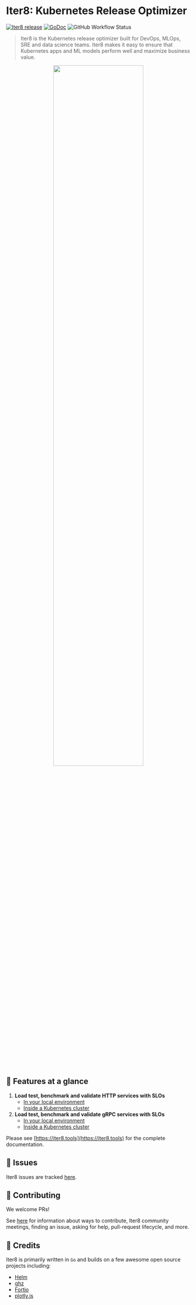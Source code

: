 # Iter8: Kubernetes Release Optimizer

[![Iter8 release](https://img.shields.io/github/v/release/iter8-tools/iter8?sort=semver)](https://github.com/iter8-tools/iter8/releases)
[![GoDoc](https://img.shields.io/static/v1?label=godoc&message=reference&color=blue)](https://pkg.go.dev/github.com/iter8-tools/iter8)
![GitHub Workflow Status](https://img.shields.io/github/workflow/status/iter8-tools/iter8/tests?label=Unit%20tests)

> Iter8 is the Kubernetes release optimizer built for DevOps, MLOps, SRE and data science teams. Iter8 makes it easy to ensure that Kubernetes apps and ML models perform well and maximize business value.

<p align='center'>
<img alt-text="Iter8 experiment" src="https://iter8-tools.github.io/docs/0.9/images/iter8-intro-dark.png" width="70%" />
</p>

## :rocket: Features at a glance
1. **Load test, benchmark and validate HTTP services with SLOs**
    * [In your local environment](https://iter8.tools/0.10/tutorials/load-test-http/basicusage/)
    * [Inside a Kubernetes cluster](https://iter8.tools/0.10/tutorials/load-test-http/kubernetesusage/)
2. **Load test, benchmark and validate gRPC services with SLOs**
    * [In your local environment](https://iter8.tools/0.10/tutorials/load-test-grpc/basicusage/)
    * [Inside a Kubernetes cluster](https://iter8.tools/0.10/tutorials/load-test-grpc/kubernetesusage/)

Please see [https://iter8.tools](https://iter8.tools) for the complete documentation.

## :maple_leaf: Issues
Iter8 issues are tracked [here](https://github.com/iter8-tools/iter8/issues).

## :tada: Contributing
We welcome PRs!

See [here](CONTRIBUTING.md) for information about ways to contribute, Iter8 community meetings, finding an issue, asking for help, pull-request lifecycle, and more.

## :hibiscus: Credits
Iter8 is primarily written in `Go` and builds on a few awesome open source projects including:

- [Helm](https://helm.sh)
- [ghz](https://ghz.sh)
- [Fortio](https://github.com/fortio/fortio)
- [plotly.js](https://github.com/plotly/plotly.js)

